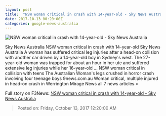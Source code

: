 ```yaml
---
layout: post
title:  "NSW woman critical in crash with 14-year-old - Sky News Australia"
date: 2017-10-13 00:20:00Z
categories: google-news-australia
---
```


![NSW woman critical in crash with 14-year-old - Sky News Australia](http://www.skynews.com.au/content/dam/skynews/news/national/nsw/2017/10/13/skynews_1719438515.jpg/_jcr_content/renditions/skynews.img.1200.1006.jpeg)

Sky News Australia NSW woman critical in crash with 14-year-old Sky News Australia A woman has suffered critical leg injuries after a head-on collision with another car driven by a 14-year-old boy in Sydney's west. The 27-year-old woman was trapped for about an hour in her ute and suffered extensive leg injuries while her 16-year-old ... NSW woman critical in collision with teens The Australian Woman's legs crushed in horror crash involving four teenage boys 9news.com.au Woman critical, multiple injured in head-on crash in Werrington Mirage News all 7 news articles »


Full story on F3News: [NSW woman critical in crash with 14-year-old - Sky News Australia](http://www.f3nws.com/n/nbfHJD)

> Posted on: Friday, October 13, 2017 12:20:00 AM
